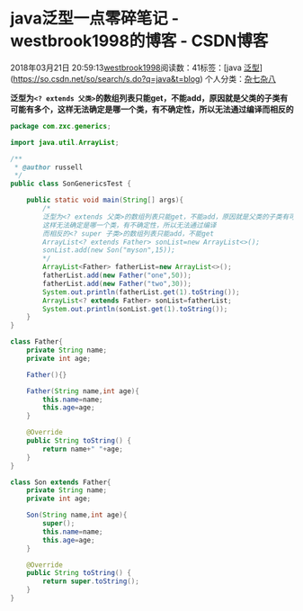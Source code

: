# java泛型一点零碎笔记 - westbrook1998的博客 - CSDN博客





2018年03月21日 20:59:13[westbrook1998](https://me.csdn.net/westbrook1998)阅读数：41标签：[java																[泛型](https://so.csdn.net/so/search/s.do?q=泛型&t=blog)](https://so.csdn.net/so/search/s.do?q=java&t=blog)
个人分类：[杂七杂八](https://blog.csdn.net/westbrook1998/article/category/7458454)








**泛型为`<? extends 父类>`的数组列表只能get，不能add，原因就是父类的子类有可能有多个，这样无法确定是哪一个类，有不确定性，所以无法通过编译而相反的**

```java
package com.zxc.generics;

import java.util.ArrayList;

/**
 * @author russell
 */
public class SonGenericsTest {

    public static void main(String[] args){
        /*
        泛型为<? extends 父类>的数组列表只能get，不能add，原因就是父类的子类有可能有多个，
        这样无法确定是哪一个类，有不确定性，所以无法通过编译
        而相反的<? super 子类>的数组列表只能add，不能get
        ArrayList<? extends Father> sonList=new ArrayList<>();
        sonList.add(new Son("myson",15));
        */
        ArrayList<Father> fatherList=new ArrayList<>();
        fatherList.add(new Father("one",50));
        fatherList.add(new Father("two",30));
        System.out.println(fatherList.get(1).toString());
        ArrayList<? extends Father> sonList=fatherList;
        System.out.println(sonList.get(1).toString());
    }
}

class Father{
    private String name;
    private int age;

    Father(){}

    Father(String name,int age){
        this.name=name;
        this.age=age;
    }

    @Override
    public String toString() {
        return name+" "+age;
    }
}

class Son extends Father{
    private String name;
    private int age;

    Son(String name,int age){
        super();
        this.name=name;
        this.age=age;
    }

    @Override
    public String toString() {
        return super.toString();
    }
}
```




